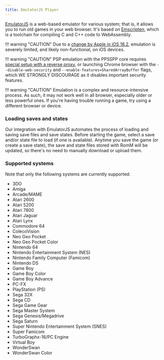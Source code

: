 ```yaml
---
title: EmulatorJS Player
---
```

[EmulatorJS](https://emulatorjs.org/) is a web-based emulator for various system; that is, it allows you to run old games in your web browser. It's based on [Emscripten](https://emscripten.org/), which is a toolchain for compiling C and C++ code to WebAssembly.

!!! warning "CAUTION"
    Due to a [change by Apple in iOS 18.2](https://bugs.webkit.org/show_bug.cgi?id=284752), emulation is severely limited, and likely non-functional, on iOS devices.

!!! warning "CAUTION"
    PSP emulation with the PPSSPP core requires [special setup with a reverse proxy](https://emulatorjs.org/docs/options#ejs_threads), or launching Chrome browser with the `--disable-web-security` and `--enable-features=SharedArrayBuffer` flags, which WE STRONGLY DISCOURAGE as it disables important security features.

!!! warning "CAUTION"
    Emulation is a complex and resource-intensive process. As such, it may not work well in all browser, especially older or less powerful ones. If you're having trouble running a game, try using a different browser or device.

### Loading saves and states

Our integration with EmulatorJS automates the process of loading and saving save files and save states. Before starting the game, select a save and/or state file to load (if one is available). Anytime you save the game (or create a save state), the save and state files stored with RomM will be updated, so there's no need to manually download or upload them.

### Supported systems

Note that only the following systems are currently supported:

* 3DO
* Amiga
* Arcade/MAME
* Atari 2600
* Atari 5200
* Atari 7800
* Atari Jaguar
* Atari Lynx
* Commodore 64
* ColecoVision
* Neo Geo Pocket
* Neo Geo Pocket Color
* Nintendo 64
* Nintendo Entertainment System (NES)
* Nintendo Family Computer (Famicom)
* Nintendo DS
* Game Boy
* Game Boy Color
* Game Boy Advance
* PC-FX
* PlayStation (PS)
* Sega 32X
* Sega CD
* Sega Game Gear
* Sega Master System
* Sega Genesis/Megadrive
* Sega Saturn
* Super Nintendo Entertainment System (SNES)
* Super Famicom
* TurboGraphx-16/PC Engine
* Virtual Boy
* WonderSwan
* WonderSwan Color
